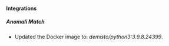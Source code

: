 #### Integrations
##### Anomali Match
- Updated the Docker image to: *demisto/python3:3.9.8.24399*.
